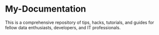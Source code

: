 # My-Documentation
This is a comprehensive repository of tips, hacks, tutorials, and guides for fellow data enthusiasts, developers, and IT professionals.
